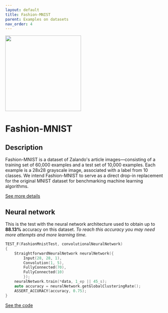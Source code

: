 ```yaml
---
layout: default
title: Fashion-MNIST
parent: Examples on datasets
nav_order: 4
---
```


<p >
    <img src="{{site.baseurl}}/assets/images/examples/fashion_mnist.jpg" att="Fashion-MNIST" width="240px" class="center"/>
</p>

# Fashion-MNIST

## Description

Fashion-MNIST is a dataset of Zalando's article images—consisting of a training set of 60,000 examples and a test set of 10,000 examples. Each example is a 28x28 grayscale image, associated with a label from 10 classes. We intend Fashion-MNIST to serve as a direct drop-in replacement for the original MNIST dataset for benchmarking machine learning algorithms.

[See more details](https://github.com/zalandoresearch/fashion-mnist)

## Neural network 

This is the test with the neural network architecture used to obtain up to **88.13%** accuracy on this dataset.
_To reach this accuracy you may need more attempts and more learning time._


```cpp
TEST_F(FashionMnistTest, convolutionalNeuralNetwork)
{
    StraightforwardNeuralNetwork neuralNetwork({
        Input(28, 28, 1),
        Convolution(1, 5),
        FullyConnected(70),
        FullyConnected(10)
        });
    neuralNetwork.train(*data, 1_ep || 45_s);
    auto accuracy = neuralNetwork.getGlobalClusteringRate();
    ASSERT_ACCURACY(accuracy, 0.75);
}
```

[See the code](https://github.com/MatthieuHernandez/StraightforwardNeuralNetwork/blob/master/tests/dataset_tests/Fashion-MNIST/FashionMnistTest.cpp)